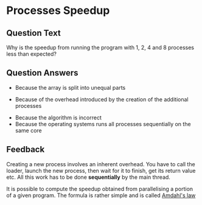 # Processes Speedup

## Question Text

Why is the speedup from running the program with 1, 2, 4 and 8 processes less than expected?

## Question Answers

- Because the array is split into unequal parts
+ Because of the overhead introduced by the creation of the additional processes
- Because the algorithm is incorrect
- Because the operating systems runs all processes sequentially on the same core

## Feedback

Creating a new process involves an inherent overhead.
You have to call the loader, launch the new process, then wait for it to finish, get its return value etc.
All this work has to be done **sequentially** by the main thread.

It is possible to compute the speedup obtained from parallelising a portion of a given program.
The formula is rather simple and is called [Amdahl's law](https://en.wikipedia.org/wiki/Amdahl%27s_law)
